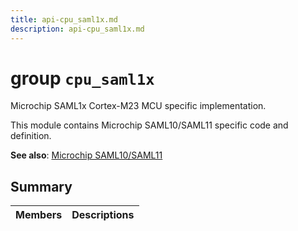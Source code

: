 ```yaml
---
title: api-cpu_saml1x.md
description: api-cpu_saml1x.md
---
```

# group `cpu_saml1x` 

Microchip SAML1x Cortex-M23 MCU specific implementation.

This module contains Microchip SAML10/SAML11 specific code and definition.

**See also**: [Microchip SAML10/SAML11](#group__cpu__saml1x)

## Summary

 Members                        | Descriptions                                
--------------------------------|---------------------------------------------

